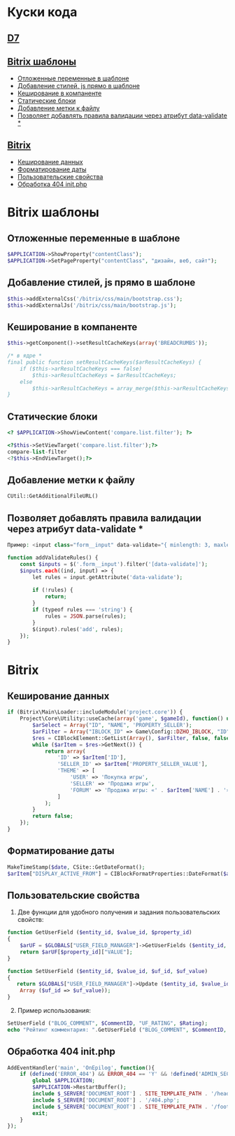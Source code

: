 # Куски кода

## [D7](#D7/README.md)

## [Bitrix шаблоны](#bitrix-шаблоны-1)
- [Отложенные переменные в шаблоне](#Отложенные-переменные-в-шаблоне)
- [Добавление стилей, js прямо в шаблоне](#Добавление-стилей-js-прямо-в-шаблоне)
- [Кеширование в компаненте](#Кеширование-в-компаненте)
- [Статические блоки](#Статические-блоки)
- [Добавление метки к файлу](#Добавление-метки-к-файлу)
- [Позволяет добавлять правила валидации через атрибут data-validate \*](#Позволяет-добавлять-правила-валидации-через-атрибут-data-validate-)

## [Bitrix](#bitrix-1)
- [Кеширование данных](#Кеширование-данных)
- [Форматирование даты](#Форматирование-даты)
- [Пользовательские свойства](#Пользовательские-свойства)
- [Обработка 404 init.php](#Обработка-404-initphp)

# Bitrix шаблоны

## Отложенные переменные в шаблоне
```php
$APPLICATION->ShowProperty("contentClass");
$APPLICATION->SetPageProperty("contentClass", "дизайн, веб, сайт");
```
## Добавление стилей, js прямо в шаблоне
```php
$this->addExternalCss('/bitrix/css/main/bootstrap.css');
$this->addExternalJs('/bitrix/css/main/bootstrap.js');
```

## Кеширование в компаненте
```php
$this->getComponent()->setResultCacheKeys(array('BREADCRUMBS'));

/* в ядре *
final public function setResultCacheKeys($arResultCacheKeys) {
    if ($this->arResultCacheKeys === false)
        $this->arResultCacheKeys = $arResultCacheKeys;
    else
        $this->arResultCacheKeys = array_merge($this->arResultCacheKeys, $arResultCacheKeys);
}
```

## Статические блоки
```php
<? $APPLICATION->ShowViewContent('compare.list.filter'); ?>

<?$this->SetViewTarget('compare.list.filter');?>
compare-list-filter
<?$this->EndViewTarget();?>
```

## Добавление метки к файлу
```php
CUtil::GetAdditionalFileURL()
```

## Позволяет добавлять правила валидации через атрибут data-validate *
```php
Пример: <input class="form__input" data-validate="{ minlength: 3, maxlength: 10 } >"

function addValidateRules() {
    const $inputs = $('.form__input').filter('[data-validate]');
    $inputs.each((ind, input) => {
        let rules = input.getAttribute('data-validate');
        
        if (!rules) {
            return;
        }
        if (typeof rules === 'string') {
            rules = JSON.parse(rules);
        }
        $(input).rules('add', rules);
    });
}
```

# Bitrix

## Кеширование данных
```php
if (Bitrix\Main\Loader::includeModule('project.core')) {
    Project\Core\Utility::useCache(array('game', $gameId), function() use($gameId) {
        $arSelect = Array("ID", "NAME", 'PROPERTY_SELLER');
        $arFilter = Array("IBLOCK_ID" => Game\Config::DZHO_IBLOCK, "ID" => $gameId);
        $res = CIBlockElement::GetList(Array(), $arFilter, false, false, $arSelect);
        while ($arItem = $res->GetNext()) {
            return array(
                'ID' => $arItem['ID'],
                'SELLER_ID' => $arItem['PROPERTY_SELLER_VALUE'],
                'THEME' => [
                    'USER' => 'Покупка игры',
                    'SELLER' => 'Продажа игры',
                    'FORUM' => 'Продажа игры: «' . $arItem['NAME'] . '»'
                ]
            );
        }
        return false;
    });
}
```

## Форматирование даты
```php
MakeTimeStamp($date, CSite::GetDateFormat();
$arItem["DISPLAY_ACTIVE_FROM"] = CIBlockFormatProperties::DateFormat($arParams["ACTIVE_DATE_FORMAT"], MakeTimeStamp($arItem["ACTIVE_FROM"], CSite::GetDateFormat()));
```

## Пользовательские свойства
1. Две функции для удобного получения и задания пользовательских свойств:
```php
function GetUserField ($entity_id, $value_id, $property_id)
{
	$arUF = $GLOBALS["USER_FIELD_MANAGER"]->GetUserFields ($entity_id, $value_id);
	return $arUF[$property_id]["VALUE"];
}

function SetUserField ($entity_id, $value_id, $uf_id, $uf_value)
{
   return $GLOBALS["USER_FIELD_MANAGER"]->Update ($entity_id, $value_id,
	Array ($uf_id => $uf_value));
}
```
2. Пример использования:
```php
SetUserField ("BLOG_COMMENT", $CommentID, "UF_RATING", $Rating);
echo "Рейтинг комментария: ".GetUserField ("BLOG_COMMENT", $CommentID, "UF_RATING");
````


## Обработка 404 init.php
```php
AddEventHandler('main', 'OnEpilog', function(){
    if (defined('ERROR_404') && ERROR_404 == 'Y' && !defined('ADMIN_SECTION')) {
        global $APPLICATION;
        $APPLICATION->RestartBuffer();
        include $_SERVER['DOCUMENT_ROOT'] . SITE_TEMPLATE_PATH . '/header.php';
        include $_SERVER['DOCUMENT_ROOT'] . '/404.php';
        include $_SERVER['DOCUMENT_ROOT'] . SITE_TEMPLATE_PATH . '/footer.php';
        exit;
    }
});
```
